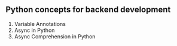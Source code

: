 ## Python concepts for backend development

1. Variable Annotations
2. Async in Python
3. Async Comprehension in Python
